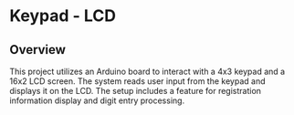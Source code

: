 # Keypad - LCD 
## Overview
This project utilizes an Arduino board to interact with a 4x3 keypad and a 16x2 LCD screen. The system reads user input from the keypad and displays it on the LCD. The setup includes a feature for registration information display and digit entry processing.
